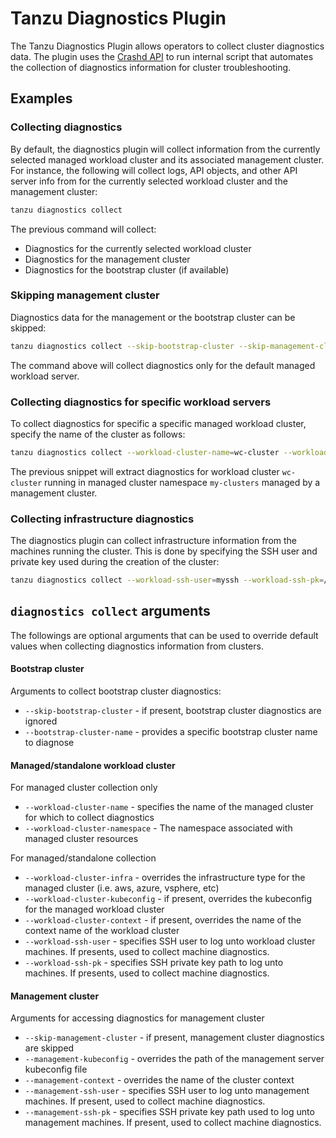 # Tanzu Diagnostics Plugin

The Tanzu Diagnostics Plugin allows operators to collect cluster diagnostics data.
The plugin uses the  [Crashd API](https://github.com/vmware-tanzu/crash-diagnostics) to run internal script that automates the collection of 
diagnostics information for cluster troubleshooting.

## Examples
### Collecting diagnostics
By default, the diagnostics plugin will collect information from  the currently selected managed workload cluster
and its associated management cluster. 
For instance, the following will collect logs, API objects, and other API server info
from for the currently selected workload cluster and the management cluster:

```bash
tanzu diagnostics collect
```
The previous command will collect:
* Diagnostics for the currently selected workload cluster
* Diagnostics for the management cluster
* Diagnostics for the bootstrap cluster (if available)


### Skipping management cluster
Diagnostics data for the management or the bootstrap cluster can be skipped:
```bash
tanzu diagnostics collect --skip-bootstrap-cluster --skip-management-cluster
```
The command above will collect diagnostics only for the default managed workload server.

### Collecting diagnostics for specific workload servers
To collect diagnostics for specific a specific managed workload cluster, specify the name of the cluster as follows:
```bash
tanzu diagnostics collect --workload-cluster-name=wc-cluster --workload-cluster-namespace=my-clusters
```
The previous snippet will extract diagnostics for workload cluster `wc-cluster`
running in managed cluster namespace `my-clusters` managed by a management cluster.

### Collecting infrastructure diagnostics
The diagnostics plugin can collect infrastructure information from the machines running the cluster.
This is done by specifying the SSH user and private key used during the creation of the cluster:

```bash
tanzu diagnostics collect --workload-ssh-user=myssh --workload-ssh-pk=/path/to/private_key
```

## `diagnostics collect` arguments
The followings are optional arguments that can be used to override default values when collecting
diagnostics information from clusters.

#### Bootstrap cluster
Arguments to collect bootstrap cluster diagnostics:
* `--skip-bootstrap-cluster` - if present, bootstrap cluster diagnostics are ignored
* `--bootstrap-cluster-name` - provides a specific bootstrap cluster name to diagnose

#### Managed/standalone workload cluster
For managed cluster collection only
* `--workload-cluster-name` - specifies the name of the managed cluster for which to collect diagnostics
* `--workload-cluster-namespace` - The namespace associated with managed cluster resources

For managed/standalone collection
* `--workload-cluster-infra` - overrides the infrastructure type for the managed cluster (i.e. aws, azure, vsphere, etc)
* `--workload-cluster-kubeconfig` - if present, overrides the kubeconfig for the managed workload cluster
* `--workload-cluster-context` - if present, overrides the name of the context name of the workload cluster
* `--workload-ssh-user` - specifies SSH user to log unto workload cluster machines. If presents, used to collect machine diagnostics.
* `--workload-ssh-pk` - specifies SSH private key path to log unto machines. If presents, used to collect machine diagnostics.

#### Management cluster
Arguments for accessing diagnostics for management cluster
* `--skip-management-cluster` - if present, management cluster diagnostics are skipped
* `--management-kubeconfig` - overrides the path of the management server kubeconfig file
* `--management-context` - overrides the name of the cluster context
* `--management-ssh-user` - specifies SSH user to log unto management machines. If present, used to collect machine diagnostics.
* `--management-ssh-pk` - specifies SSH private key path used to log unto management machines. If present, used to collect machine diagnostics.